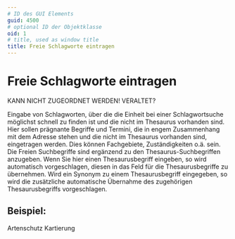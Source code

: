 ```yaml
---
# ID des GUI Elements
guid: 4500
# optional ID der Objektklasse
oid: 1
# title, used as window title
title: Freie Schlagworte eintragen
---
```


# Freie Schlagworte eintragen

KANN NICHT ZUGEORDNET WERDEN! VERALTET?

Eingabe von Schlagworten, über die die Einheit bei einer Schlagwortsuche möglichst schnell zu finden ist und die nicht im Thesaurus vorhanden sind. Hier sollen prägnante Begriffe und Termini, die in engem Zusammenhang mit dem Adresse stehen und die nicht im Thesaurus vorhanden sind, eingetragen werden. Dies können Fachgebiete, Zuständigkeiten o.ä. sein. Die Freien Suchbegriffe sind ergänzend zu den Thesaurus-Suchbegriffen anzugeben. Wenn Sie hier einen Thesaurusbegriff eingeben, so wird automatisch vorgeschlagen, diesen in das Feld für die Thesaurusbegriffe zu übernehmen. Wird ein Synonym zu einem Thesaurusbegriff eingegeben, so wird die zusätzliche automatische Übernahme des zugehörigen Thesaurusbegriffs vorgeschlagen.

## Beispiel:

Artenschutz Kartierung
